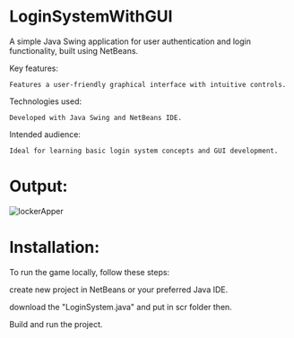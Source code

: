 # LoginSystemWithGUI
A simple Java Swing application for user authentication and login functionality, built using NetBeans.

Key features:

    Features a user-friendly graphical interface with intuitive controls.

Technologies used:

    Developed with Java Swing and NetBeans IDE.

Intended audience:

    Ideal for learning basic login system concepts and GUI development.

# Output:
![lockerApper](https://github.com/thippeswammy/LoginSystemWithGUI/assets/73697198/b2d698ec-6c33-400e-9167-eb5d726ef31d)



# Installation:

To run the game locally, follow these steps:

create new project in NetBeans or your preferred Java IDE.

download the "LoginSystem.java" and put in scr folder then.

Build and run the project.
